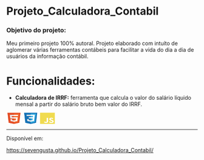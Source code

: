 # Projeto_Calculadora_Contabil
<h3>Objetivo do projeto:</h3>
Meu primeiro projeto 100% autoral. Projeto elaborado com intuíto de aglomerar várias ferramentas contábeis para facilitar a vida do dia a dia de usuários da informação contábil.

<h1>Funcionalidades:</h1>
<ul>
  <li><strong>Calculadora de IRRF:</strong> ferramenta que calcula o valor do salário líquido mensal a partir do salário bruto bem valor do IRRF.</li>
</ul>

<a target="_blank" rel="noopener noreferrer nofollow" href="https://raw.githubusercontent.com/devicons/devicon/master/icons/html5/html5-original.svg"><img align="center" alt="HTML" height="30" width="40" src="https://raw.githubusercontent.com/devicons/devicon/master/icons/html5/html5-original.svg" style="max-width: 100%;"></a>
  <a target="_blank" rel="noopener noreferrer nofollow" href="https://raw.githubusercontent.com/devicons/devicon/master/icons/css3/css3-original.svg"><img align="center" alt="CSS" height="30" width="40" src="https://raw.githubusercontent.com/devicons/devicon/master/icons/css3/css3-original.svg" style="max-width: 100%;"></a>
  <a target="_blank" rel="noopener noreferrer nofollow" href="https://raw.githubusercontent.com/devicons/devicon/master/icons/javascript/javascript-plain.svg"><img align="center" alt="Js" height="30" width="40" src="https://raw.githubusercontent.com/devicons/devicon/master/icons/javascript/javascript-plain.svg" style="max-width: 100%;"></a>
</div>


<hr>

Disponível em:

https://sevengusta.github.io/Projeto_Calculadora_Contabil/


